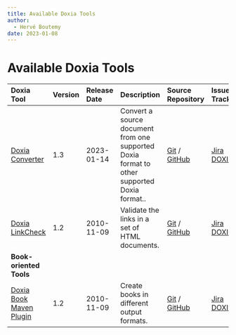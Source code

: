 ```yaml
---
title: Available Doxia Tools
author: 
  - Hervé Boutemy
date: 2023-01-08
---
```


<!-- Licensed to the Apache Software Foundation (ASF) under one-->
<!-- or more contributor license agreements.  See the NOTICE file-->
<!-- distributed with this work for additional information-->
<!-- regarding copyright ownership.  The ASF licenses this file-->
<!-- to you under the Apache License, Version 2.0 (the-->
<!-- "License"); you may not use this file except in compliance-->
<!-- with the License.  You may obtain a copy of the License at-->
<!---->
<!--   http://www.apache.org/licenses/LICENSE-2.0-->
<!---->
<!-- Unless required by applicable law or agreed to in writing,-->
<!-- software distributed under the License is distributed on an-->
<!-- "AS IS" BASIS, WITHOUT WARRANTIES OR CONDITIONS OF ANY-->
<!-- KIND, either express or implied.  See the License for the-->
<!-- specific language governing permissions and limitations-->
<!-- under the License.-->
<!-- NOTE: For help with the syntax of this file, see:-->
<!-- https://maven.apache.org/doxia/references/apt-format.html-->
# Available Doxia Tools

|**Doxia Tool**|**Version**|**Release Date**|**Description**|**Source Repository**|**Issue Tracking**|
|:---|:---|:---|:---|:---|:---|
|[ Doxia Converter](./doxia-converter/)|1\.3|2023\-01\-14|Convert a source document from one supported Doxia format to other supported Doxia format\.\.|[Git](https://gitbox.apache.org/repos/asf/maven-doxia-converter.git) / [GitHub](https://github.com/apache/maven-doxia-converter/)|[Jira DOXIATOOLS](https://issues.apache.org/jira/browse/DOXIATOOLS)|
|[ Doxia LinkCheck](./doxia-linkcheck/)|1\.2|2010\-11\-09|Validate the links in a set of HTML documents\.|[Git](https://gitbox.apache.org/repos/asf/maven-doxia-linkcheck.git) / [GitHub](https://github.com/apache/maven-doxia-linkcheck/)|[Jira DOXIATOOLS](https://issues.apache.org/jira/browse/DOXIATOOLS)|
|**Book\-oriented Tools**||||||
|[ Doxia Book Maven Plugin](./doxia-book-maven-plugin/)|1\.2|2010\-11\-09|Create books in different output formats\.|[Git](https://gitbox.apache.org/repos/asf/maven-doxia-book-maven-plugin.git) / [GitHub](https://github.com/apache/maven-doxia-book-maven-plugin/)|[Jira DOXIATOOLS](https://issues.apache.org/jira/browse/DOXIATOOLS)|
